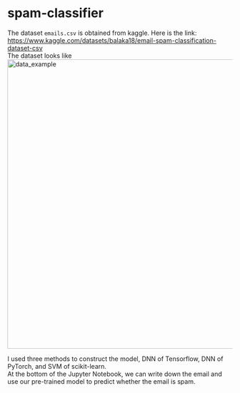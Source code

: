# spam-classifier
The dataset `emails.csv` is obtained from kaggle. Here is the link:\
https://www.kaggle.com/datasets/balaka18/email-spam-classification-dataset-csv \
The dataset looks like
<img width="649" alt="data_example" src="https://user-images.githubusercontent.com/99154196/219034684-572e8490-0a75-4528-a876-508fd6855141.PNG">

I used three methods to construct the model, DNN of Tensorflow, DNN of PyTorch, and SVM of scikit-learn.\
At the bottom of the Jupyter Notebook, we can write down the email and use our pre-trained model to predict whether the email is spam.


